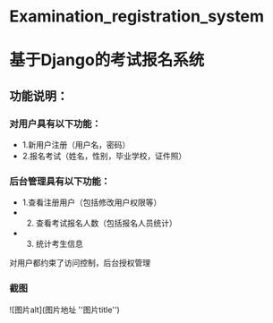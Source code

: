 # Examination_registration_system

# 基于Django的考试报名系统

## 功能说明：
### 对用户具有以下功能：
- 1.新用户注册（用户名，密码）
- 2.报名考试（姓名，性别，毕业学校，证件照）

### 后台管理具有以下功能：
- 1.查看注册用户（包括修改用户权限等）
- 2. 查看考试报名人数（包括报名人员统计）
- 3. 统计考生信息

对用户都约束了访问控制，后台授权管理

### 截图
![图片alt](图片地址 ''图片title'')
